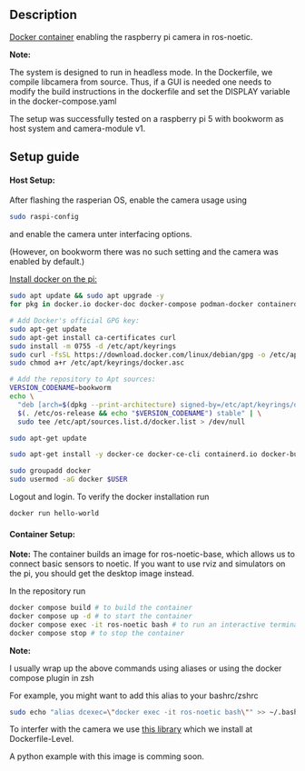 ## Description

[Docker container](https://www.docker.com/) enabling the raspberry pi camera in ros-noetic.

**Note:**

The system is designed to run in headless mode. In the Dockerfile, we compile libcamera
from source. Thus, if a GUI is needed one needs to modify the build instructions in the dockerfile and set the DISPLAY variable in the docker-compose.yaml


The setup was successfully tested on a raspberry pi 5 with bookworm as host system and camera-module v1.



## Setup guide


#### Host Setup:

After flashing the rasperian OS, enable the camera usage using 
```bash
sudo raspi-config
```
and enable the camera unter interfacing options. 

(However, on bookworm there was no such setting and the camera was enabled by default.) 

[Install docker on the pi:](https://docs.docker.com/engine/install/raspberry-pi-os/)
```bash
sudo apt update && sudo apt upgrade -y
for pkg in docker.io docker-doc docker-compose podman-docker containerd runc; do sudo apt-get remove $pkg; done

# Add Docker's official GPG key:
sudo apt-get update
sudo apt-get install ca-certificates curl
sudo install -m 0755 -d /etc/apt/keyrings
sudo curl -fsSL https://download.docker.com/linux/debian/gpg -o /etc/apt/keyrings/docker.asc
sudo chmod a+r /etc/apt/keyrings/docker.asc

# Add the repository to Apt sources:
VERSION_CODENAME=bookworm
echo \
  "deb [arch=$(dpkg --print-architecture) signed-by=/etc/apt/keyrings/docker.asc] https://download.docker.com/linux/debian \
  $(. /etc/os-release && echo "$VERSION_CODENAME") stable" | \
  sudo tee /etc/apt/sources.list.d/docker.list > /dev/null

```

```bash
sudo apt-get update

sudo apt-get install -y docker-ce docker-ce-cli containerd.io docker-buildx-plugin docker-compose-plugin

sudo groupadd docker
sudo usermod -aG docker $USER
```

Logout and login. To verify the docker installation run
```bash
docker run hello-world
```

#### Container Setup:

**Note:** 
The container builds an image for ros-noetic-base, which allows us to connect basic sensors to noetic. 
If you want to use rviz and simulators on the pi, you should get the desktop image instead.


In the repository run 
```bash
docker compose build # to build the container
docker compose up -d # to start the container
docker compose exec -it ros-noetic bash # to run an interactive terminal session in the container
docker compose stop # to stop the container
```

**Note:**

I usually wrap up the above commands using aliases or using the docker compose plugin in zsh

For example, you might want to add this alias to your bashrc/zshrc
```bash
sudo echo "alias dcexec=\"docker exec -it ros-noetic bash\"" >> ~/.bashrc
```

To interfer with the camera we use [this library](https://github.com/kbarni/LCCV) which we install at Dockerfile-Level. 

A python example with this image is comming soon.



